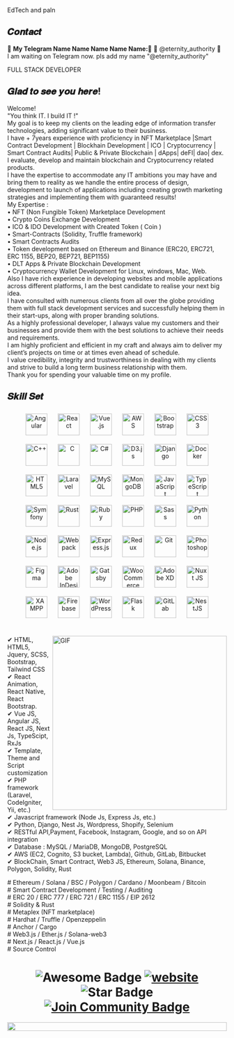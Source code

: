 
EdTech and paln
## 𝑪𝒐𝒏𝒕𝒂𝒄𝒕
👋 <b text-color="red">My Telegram   Name Name Name Name Name:👋</b> 👋    @eternity_authority    👋 <br />
I am waiting on Telegram now. pls add my name   "@eternity_authority"

FULL STACK DEVELOPER
<!-- <a href="https://join.skype.com/invite/OyBkobIsnA8l">
    <img src="https://img.shields.io/badge/skype-%231DA1F3.svg?&style=for-the-badge&logo=skype&logoColor=white" />
</a>&nbsp;&nbsp;
<a href="mailto:oleksii.kovalenko1@gmail.com">
    <img src="https://img.shields.io/badge/email-%231DA1F3.svg?&style=for-the-badge&logo=gmail&logoColor=white" />
</a><br /> -->
<h2 align = "center">

## 𝑮𝒍𝒂𝒅 𝒕𝒐 𝒔𝒆𝒆 𝒚𝒐𝒖 𝒉𝒆𝒓𝒆!

Welcome!<br />
"You think IT. I build IT !"<br />
My goal is to keep my clients on the leading edge of information transfer technologies, adding significant value to their business.<br />
I have + 7years experience with proficiency in NFT Marketplace |Smart Contract Development | Blockhain Development | ICO | Cryptocurrency | Smart Contract Audits| Public & Private Blockchain | dApps| deFI| dao| dex.<br />
I evaluate, develop and maintain blockchain and Cryptocurrency related products. <br />
I have the expertise to accommodate any IT ambitions you may have and bring them to reality as we handle the entire process of design, development to launch of applications including creating growth marketing strategies and implementing them with guaranteed results!<br />
My Expertise :<br />
• NFT (Non Fungible Token) Marketplace Development<br />
• Crypto Coins Exchange Development<br />
• ICO & IDO Development with Created Token ( Coin )<br />
• Smart-Contracts (Solidity, Truffle framework)<br />
• Smart Contracts Audits<br />
• Token development based on Ethereum and Binance (ERC20, ERC721, ERC 1155, BEP20, BEP721, BEP1155)<br />
• DLT Apps & Private Blockchain Development<br />
• Cryptocurrency Wallet Development for Linux, windows, Mac, Web.<br />
Also I have rich experience in developing websites and mobile applications across different platforms, I am the best candidate to realise your next big idea. <br />
I have consulted with numerous clients from all over the globe providing them with full stack development services and successfully helping them in their start-ups, along with proper branding solutions. <br />
As a highly professional developer, I always value my customers and their businesses and provide them with the best solutions to achieve their needs and requirements.<br /> I am highly proficient and efficient in my craft and always aim to deliver my client’s projects on time or at times even ahead of schedule. <br />I value credibility, integrity and trustworthiness in dealing with my clients and strive to build a long term business relationship with them.<br />
Thank you for spending your valuable time on my profile.<br />

## 𝑺𝒌𝒊𝒍𝒍 𝑺𝒆𝒕

<div align="center">  
<img style="margin: 10px" src="https://profilinator.rishav.dev/skills-assets/angularjs-original.svg" alt="Angular" height="50" />  
<img style="margin: 10px" src="https://profilinator.rishav.dev/skills-assets/react-original-wordmark.svg" alt="React" height="50" />  
<img style="margin: 10px" src="https://profilinator.rishav.dev/skills-assets/vuejs-original-wordmark.svg" alt="Vue.js" height="50" />  
<img style="margin: 10px" src="https://profilinator.rishav.dev/skills-assets/amazonwebservices-original-wordmark.svg" alt="AWS" height="50" />  
<img style="margin: 10px" src="https://profilinator.rishav.dev/skills-assets/bootstrap-plain.svg" alt="Bootstrap" height="50" />  
<img style="margin: 10px" src="https://profilinator.rishav.dev/skills-assets/css3-original-wordmark.svg" alt="CSS3" height="50" />  
<img style="margin: 10px" src="https://profilinator.rishav.dev/skills-assets/cplusplus-original.svg" alt="C++" height="50" />  
<img style="margin: 10px" src="https://profilinator.rishav.dev/skills-assets/c-original.svg" alt="C" height="50" />  
<img style="margin: 10px" src="https://profilinator.rishav.dev/skills-assets/csharp-original.svg" alt="C#" height="50" />  
<img style="margin: 10px" src="https://profilinator.rishav.dev/skills-assets/d3js-original.svg" alt="D3.js" height="50" />  
<img style="margin: 10px" src="https://profilinator.rishav.dev/skills-assets/django-original.svg" alt="Django" height="50" />  
<img style="margin: 10px" src="https://profilinator.rishav.dev/skills-assets/docker-original-wordmark.svg" alt="Docker" height="50" />  
<img style="margin: 10px" src="https://profilinator.rishav.dev/skills-assets/html5-original-wordmark.svg" alt="HTML5" height="50" />  
<img style="margin: 10px" src="https://profilinator.rishav.dev/skills-assets/laravel-plain-wordmark.svg" alt="Laravel" height="50" />  
<img style="margin: 10px" src="https://profilinator.rishav.dev/skills-assets/mysql-original-wordmark.svg" alt="MySQL" height="50" />  
<img style="margin: 10px" src="https://profilinator.rishav.dev/skills-assets/mongodb-original-wordmark.svg" alt="MongoDB" height="50" />  
<img style="margin: 10px" src="https://profilinator.rishav.dev/skills-assets/javascript-original.svg" alt="JavaScript" height="50" />  
<img style="margin: 10px" src="https://profilinator.rishav.dev/skills-assets/typescript-original.svg" alt="TypeScript" height="50" />  
<img style="margin: 10px" src="https://profilinator.rishav.dev/skills-assets/symfony_black_03.svg" alt="Symfony" height="50" />  
<img style="margin: 10px" src="https://profilinator.rishav.dev/skills-assets/rust-plain.svg" alt="Rust" height="50" />  
<img style="margin: 10px" src="https://profilinator.rishav.dev/skills-assets/ruby-original-wordmark.svg" alt="Ruby" height="50" />  
<img style="margin: 10px" src="https://profilinator.rishav.dev/skills-assets/php-original.svg" alt="PHP" height="50" />  
<img style="margin: 10px" src="https://profilinator.rishav.dev/skills-assets/sass-original.svg" alt="Sass" height="50" />  
<img style="margin: 10px" src="https://profilinator.rishav.dev/skills-assets/python-original.svg" alt="Python" height="50" />  
<img style="margin: 10px" src="https://profilinator.rishav.dev/skills-assets/nodejs-original-wordmark.svg" alt="Node.js" height="50" />  
<img style="margin: 10px" src="https://profilinator.rishav.dev/skills-assets/webpack-original.svg" alt="Webpack" height="50" />  
<img style="margin: 10px" src="https://profilinator.rishav.dev/skills-assets/express-original-wordmark.svg" alt="Express.js" height="50" />  
<img style="margin: 10px" src="https://profilinator.rishav.dev/skills-assets/redux-original.svg" alt="Redux" height="50" />  
<img style="margin: 10px" src="https://profilinator.rishav.dev/skills-assets/git-scm-icon.svg" alt="Git" height="50" />  
<img style="margin: 10px" src="https://profilinator.rishav.dev/skills-assets/photoshop-plain.svg" alt="Photoshop" height="50" />  
<img style="margin: 10px" src="https://profilinator.rishav.dev/skills-assets/figma-icon.svg" alt="Figma" height="50" />  
<img style="margin: 10px" src="https://profilinator.rishav.dev/skills-assets/adobeindesign.svg" alt="Adobe InDesign" height="50" />  
<img style="margin: 10px" src="https://profilinator.rishav.dev/skills-assets/gatsby.png" alt="Gatsby" height="50" />  
<img style="margin: 10px" src="https://profilinator.rishav.dev/skills-assets/woocommerce.png" alt="WooCommerce" height="50" />  
<img style="margin: 10px" src="https://profilinator.rishav.dev/skills-assets/adobexd.png" alt="Adobe XD" height="50" />  
<img style="margin: 10px" src="https://profilinator.rishav.dev/skills-assets/nuxt.png" alt="Nuxt JS" height="50" />  
<img style="margin: 10px" src="https://profilinator.rishav.dev/skills-assets/xampp.png" alt="XAMPP" height="50" />  
<img style="margin: 10px" src="https://profilinator.rishav.dev/skills-assets/firebase.png" alt="Firebase" height="50" />  
<img style="margin: 10px" src="https://profilinator.rishav.dev/skills-assets/wordpress.png" alt="WordPress" height="50" />  
<img style="margin: 10px" src="https://profilinator.rishav.dev/skills-assets/flask.png" alt="Flask" height="50" />  
<img style="margin: 10px" src="https://profilinator.rishav.dev/skills-assets/gitlab.svg" alt="GitLab" height="50" />  
<img style="margin: 10px" src="https://profilinator.rishav.dev/skills-assets/nestjs.svg" alt="NestJS" height="50" />  
</div>

<br/>

<div>
  <img align="right" alt="GIF" src="https://github.com/abhisheknaiidu/abhisheknaiidu/blob/master/code.gif?raw=true" width="400" />
 
✔ HTML, HTML5, Jquery, SCSS, Bootstrap, Tailwind CSS   <br />
✔ React Animation, React Native, React Bootstrap.
<br />
✔ Vue JS, Angular JS, React JS, Next Js, TypeScipt, RxJs
<br />
✔ Template, Theme and Script customization
<br />
✔ PHP framework (Laravel, CodeIgniter, Yii, etc.)
<br />
✔ Javascript framework (Node Js, Express Js, etc.)
<br />
✔ Python, Django, Nest Js, Wordpress, Shopify, Selenium
<br />
✔ RESTful API,Payment, Facebook, Instagram, Google, and so on API integration
<br />
✔ Database : MySQL / MariaDB, MongoDB, PostgreSQL
<br />
✔ AWS (EC2, Cognito, S3 bucket, Lambda), Github, GitLab, Bitbucket
<br />
✔ BlockChain, Smart Contract, Web3 JS, Ethereum, Solana, Binance, Polygon, Solidity, Rust
<br />
 <div>
 # Ethereum / Solana / BSC / Polygon / Cardano / Moonbeam / Bitcoin<br />
 # Smart Contract Development / Testing / Auditing<br />
 # ERC 20 / ERC 777 / ERC 721 / ERC 1155 / EIP 2612<br />
 # Solidity & Rust<br />
 # Metaplex (NFT marketplace)<br />
 # Hardhat / Truffle / Openzeppelin<br />
 # Anchor / Cargo<br />
 # Web3.js / Ether.js / Solana-web3<br />
 # Next.js / React.js / Vue.js<br />
 # Source Control<br />
  </div>
</div>

<h1 align="center">
  <img src="https://cdn.rawgit.com/sindresorhus/awesome/d7305f38d29fed78fa85652e3a63e154dd8e8829/media/badge.svg" alt="Awesome Badge"/>
  <a href="/"><img src="https://img.shields.io/static/v1?label=&labelColor=505050&message=findwrk&color=%230076D6&style=flat&logo=google-chrome&logoColor=%230076D6" alt="website"/></a>
  <img src="https://img.shields.io/static/v1?label=%F0%9F%8C%9F&message=If%20Useful&style=style=flat&color=BC4E99" alt="Star Badge"/>
  <a href="https://join.skype.com/invite/BEufB8fsn5Fe"><img src="https://img.shields.io/discord/733027681184251937.svg?style=flat&label=Join%20Community&color=7289DA" alt="Join Community Badge"/></a>
</h1>

<p align="center"><img align="center" src="https://github.com/rafael731/rafael731/blob/main/banner.jpg?raw=true" style = "width: -webkit-fill-available;"/></p>

<br/>
